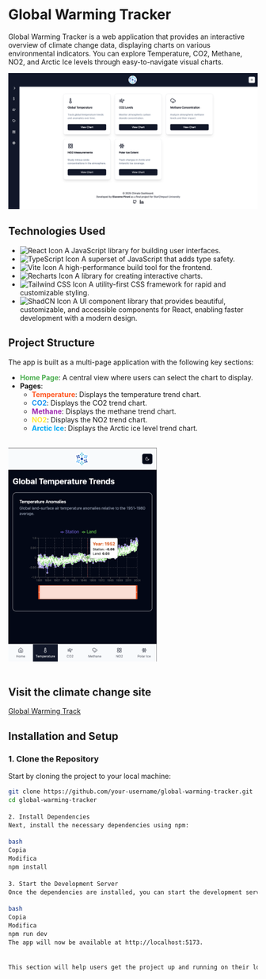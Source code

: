 # Global Warming Tracker

Global Warming Tracker is a web application that provides an interactive overview of climate change data, displaying charts on various environmental indicators. You can explore Temperature, CO2, Methane, NO2, and Arctic Ice levels through easy-to-navigate visual charts.

![Home Page](./public/home-page.png)

## Technologies Used

- ![React Icon](https://img.shields.io/badge/-React-61DAFB?style=flat&logo=react&logoColor=white) A JavaScript library for building user interfaces.
- ![TypeScript Icon](https://img.shields.io/badge/-TypeScript-3178C6?style=flat&logo=typescript&logoColor=white) A superset of JavaScript that adds type safety.
- ![Vite Icon](https://img.shields.io/badge/-Vite-646CFF?style=flat&logo=vite&logoColor=white) A high-performance build tool for the frontend.
- ![Recharts Icon](https://img.shields.io/badge/-Recharts-FF6B6B?style=flat&logo=recharts&logoColor=white) A library for creating interactive charts.
- ![Tailwind CSS Icon](https://img.shields.io/badge/-Tailwind%20CSS-06B6D4?style=flat&logo=tailwindcss&logoColor=white) A utility-first CSS framework for rapid and customizable styling.
- ![ShadCN Icon](https://img.shields.io/badge/-ShadCN-0D94F7?style=flat&logo=shadcn&logoColor=white) A UI component library that provides beautiful, customizable, and accessible components for React, enabling faster development with a modern design.

## Project Structure

The app is built as a multi-page application with the following key sections:

- **<span style="color:#4CAF50;">Home Page</span>**: A central view where users can select the chart to display.
- **Pages**:
  - **<span style="color:#FF5722;">Temperature</span>**: Displays the temperature trend chart.
  - **<span style="color:#2196F3;">CO2</span>**: Displays the CO2 trend chart.
  - **<span style="color:#9C27B0;">Methane</span>**: Displays the methane trend chart.
  - **<span style="color:#FFEB3B;">NO2</span>**: Displays the NO2 trend chart.
  - **<span style="color:#03A9F4;">Arctic Ice</span>**: Displays the Arctic ice level trend chart.

<br>

<div style=`text-align: center;`>
<img src="./public/mobile-chart.png" alt="Mobile Chart" width="300" />
</div>

<br>

## Visit the climate change site

[Global Warming Track](https://global-warming-track.netlify.app/)

## Installation and Setup

### 1. Clone the Repository

Start by cloning the project to your local machine:

```bash
git clone https://github.com/your-username/global-warming-tracker.git
cd global-warming-tracker

2. Install Dependencies
Next, install the necessary dependencies using npm:

bash
Copia
Modifica
npm install

3. Start the Development Server
Once the dependencies are installed, you can start the development server:

bash
Copia
Modifica
npm run dev
The app will now be available at http://localhost:5173.


This section will help users get the project up and running on their local machine. Let me know if you need any additional tweaks!
```
